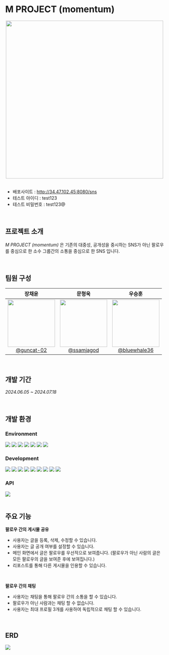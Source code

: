 # M PROJECT (momentum)
<div align="center">
<img src="https://github.com/user-attachments/assets/ccd17ccd-9384-4eb0-be8a-40bbf85ff093" height=500>
</div>
<br>

- 배포사이트 : http://34.47.102.45:8080/sns
- 테스트 아이디 : test123
- 테스트 비밀번호 : test123@

<br>

## 프로젝트 소개
*M PROJECT (momentum)* 은 기존의 대중성, 공개성을 중시하는 SNS가 아닌 팔로우를 중심으로 한 소수 그룹간의 소통을 중심으로 한 SNS 입니다.

<br>

## 팀원 구성
<div align="left">

| **장채윤** | **문형욱** | **우승훈** |
| :------: |  :------: | :------: |
| [<img src="https://github.com/user-attachments/assets/f9c7b711-ec87-4dbf-b7a1-cbb498976efe" height=150 width=150> <br/> @guncat-02](https://github.com/guncat-02) | [<img src="https://github.com/user-attachments/assets/ea99c1d6-a08a-4edd-8af0-87aec4cf351a" height=150 width=150> <br/> @ssamjagod](https://github.com/ssamjagod) | [<img src="https://github.com/user-attachments/assets/e0c3fb39-9c3e-4844-aeb1-24d1de848db1" height=150 width=150> <br/> @bluewhale36](https://github.com/bluewhale36)

</div>

<br>

## 개발 기간
*2024.06.05 ~ 2024.07.18*

<br>

## 개발 환경
### Environment

<div>
<img src="https://img.shields.io/badge/Visual Studio Code-007ACC?style=flat&logoColor=white"/>
<img src="https://img.shields.io/badge/Eclipse IDE-2C2255?style=flat&logo=eclipseide&logoColor=white"/>
<img src="https://img.shields.io/badge/DBeaver-382923?style=flat&logo=dbeaver&logoColor=white"/>
<img src="https://img.shields.io/badge/Git-F05032?style=flat&logo=git&logoColor=white"/>
<img src="https://img.shields.io/badge/GitHub-181717?style=flat&logo=github&logoColor=white"/>
<img src="https://img.shields.io/badge/Notion-000000?style=flat&logo=notion&logoColor=white"/>
<img src="https://img.shields.io/badge/Discord-5865F2?style=flat&logo=discord&logoColor=white"/>
</div>

### Development

<div>
<img src="https://img.shields.io/badge/Spring-6DB33F?style=flat&logo=spring&logoColor=white"/>
<img src="https://img.shields.io/badge/HTML-E34F26?style=flat&logo=html5&logoColor=white"/>
<img src="https://img.shields.io/badge/CSS-1572B6?style=flat&logo=css3&logoColor=white"/>
<img src="https://img.shields.io/badge/JavaScript-F7DF1E?style=flat&logo=javascript&logoColor=white"/>
<img src="https://img.shields.io/badge/Java-F80000?style=flat&logoColor=white"/>
<img src="https://img.shields.io/badge/JSP-F80000?style=flat&logoColor=white"/>
<img src="https://img.shields.io/badge/Oracle-F80000?style=flat&logo=oracle&logoColor=white"/>
<img src="https://img.shields.io/badge/MariaDB-003545?style=flat&logo=mariadb&logoColor=white"/>
<img src="https://img.shields.io/badge/MyBatis-362929?style=flat"/>
</div>

### API

<div>
<img src="https://img.shields.io/badge/Gmail-EA4335?style=flat&logo=gmail&logoColor=white"/>
</div>

<br>

## 주요 기능
**팔로우 간의 게시물 공유**
- 사용자는 글을 등록, 삭제, 수정할 수 있습니다.
- 사용자는 글 공개 여부를 설정할 수 있습니다.
- 메인 화면에서 글은 팔로우를 우선적으로 보여줍니다. (팔로우가 아닌 사람의 글은 모든 팔로우의 글을 보여준 후에 보여집니다.)
- 리포스트를 통해 다른 게시물을 인용할 수 있습니다.

<br>
  
**팔로우 간의 채팅**
- 사용자는 채팅을 통해 팔로우 간의 소통을 할 수 있습니다.
- 팔로우가 아닌 사람과는 채팅 할 수 없습니다.
- 사용자는 최대 프로필 3개를 사용하여 독립적으로 채팅 할 수 있습니다.

<br>

## ERD
<div>
  <img src="https://github.com/user-attachments/assets/a3d905be-60b2-459f-85c4-c816bd3c8983">
</div>

